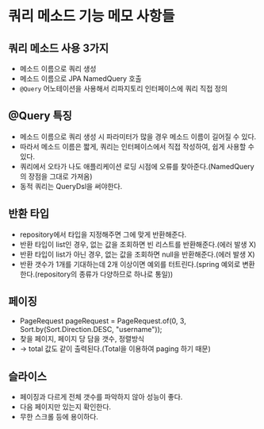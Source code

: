 # 쿼리 메소드 기능 메모 사항들

## 쿼리 메소드 사용 3가지
- 메소드 이름으로 쿼리 생성
- 메소드 이름으로 JPA NamedQuery 호출
- `@Query` 어노테이션을 사용해서 리파지토리 인터페이스에 쿼리 직접 정의

## @Query 특징
- 메소드 이름으로 쿼리 생성 시 파라미터가 많을 경우 메소드 이름이 길어질 수 있다.
- 따라서 메소드 이름은 짧게, 쿼리는 인터페이스에서 직접 작성하여, 쉽게 사용할 수 있다.
- 쿼리에서 오타가 나도 애플리케이션 로딩 시점에 오류를 찾아준다.(NamedQuery의 장점을 그대로 가져옴)
- 동적 쿼리는 QueryDsl을 써야한다.

## 반환 타입
- repository에서 타입을 지정해주면 그에 맞게 반환해준다.
- 반환 타입이 list인 경우, 없는 값을 조회하면 빈 리스트를 반환해준다.(에러 발생 X)
- 반환 타입이 list가 아닌 경우, 없는 값을 조회하면 null을 반환해준다.(에러 발생 X)
- 반환 갯수가 1개를 기대하는데 2개 이상이면 예외를 터트린다.(spring 예외로 변환한다.(repository의 종류가 다양하므로 하나로 통일))

## 페이징
- PageRequest pageRequest = PageRequest.of(0, 3, Sort.by(Sort.Direction.DESC, "username"));
- 찾을 페이지, 페이지 당 담을 갯수, 정렬방식
- -> total 값도 같이 출력된다.(Total을 이용하여 paging 하기 때문)

## 슬라이스
- 페이징과 다르게 전체 갯수를 파악하지 않아 성능이 좋다.
- 다음 페이지만 있는지 확인한다.
- 무한 스크롤 등에 용이하다.